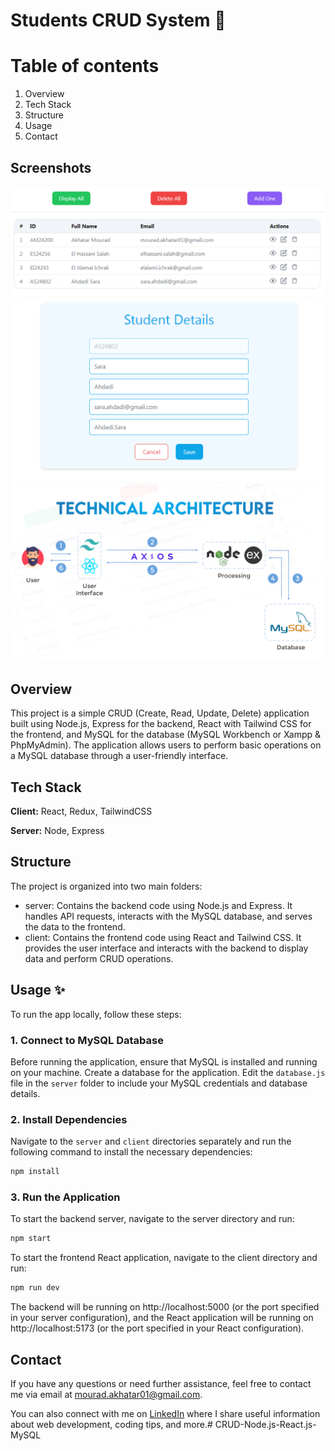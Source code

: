 
  # Students CRUD System 📝  
  # Table of contents  
  1. Overview 
  2. Tech Stack  
  3. Structure
  4. Usage
  5. Contact

  ## Screenshots  

  ![App Screenshot](./client/src/assets/screenshot.png)
  ![App Screenshot](./client/src/assets/add_student.png)
  ![App Screenshot](./client/src/assets/CRUD.png)


  ## Overview
  This project is a simple CRUD (Create, Read, Update, Delete) application built using Node.js, Express for the backend, React with Tailwind CSS for the frontend, and MySQL for the database (MySQL Workbench or Xampp & PhpMyAdmin). The application allows users to perform basic operations on a MySQL database through a user-friendly interface.

   ## Tech Stack  

  **Client:** React, Redux, TailwindCSS  

  **Server:** Node, Express

  ## Structure  
  The project is organized into two main folders:

  - server: Contains the backend code using Node.js and Express. It handles API requests, interacts with the MySQL database, and serves the data to the frontend.
  - client: Contains the frontend code using React and Tailwind CSS. It provides the user interface and interacts with the backend to display data and perform CRUD operations.
      
  ## Usage ✨ 
  To run the app locally, follow these steps: 
  ### 1. Connect to MySQL Database 
  Before running the application, ensure that MySQL is installed and running on your machine. Create a database for the application. Edit the `database.js` file in the `server` folder to include your MySQL credentials and database details.

  ### 2. Install Dependencies
  Navigate to the `server` and `client` directories separately and run the following command to install the necessary dependencies:
  ```bash
  npm install
  ```

  ### 3. Run the Application
  To start the backend server, navigate to the server directory and run:
  ```bash
  npm start 
  ```

  To start the frontend React application, navigate to the client directory and run:
  ```bash
  npm run dev
  ```
  The backend will be running on http://localhost:5000 (or the port specified in your server configuration), and the React application will be running on http://localhost:5173 (or the port specified in your React configuration).
  
  ## Contact
  If you have any questions or need further assistance, feel free to contact me via email at [mourad.akhatar01@gmail.com](mailto:mourad.akhatar01@gmail.com). 

  You can also connect with me on [LinkedIn](https://www.linkedin.com/in/akhatarmourad/) where I share useful information about web development, coding tips, and more.# CRUD-Node.js-React.js-MySQL
